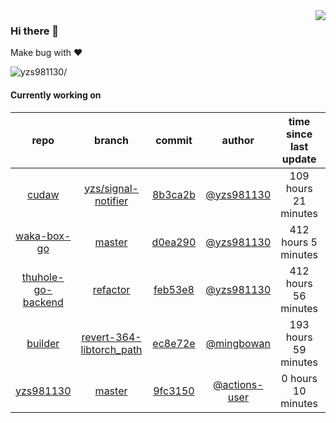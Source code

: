 <img align="right" src="https://github-readme-stats.vercel.app/api?username=yzs981130&show_icons=true&hide_title=true" />

### Hi there 👋


Make bug with ❤️

<p align="left"> <img src=https://komarev.com/ghpvc/?username=yzs981130 alt=yzs981130/> </p>


<!--
**yzs981130/yzs981130** is a ✨ _special_ ✨ repository because its `README.md` (this file) appears on your GitHub profile.

Here are some ideas to get you started:

- 🔭 I’m currently working on ...
- 🌱 I’m currently learning ...
- 👯 I’m looking to collaborate on ...
- 🤔 I’m looking for help with ...
- 💬 Ask me about ...
- 📫 How to reach me: ...
- 😄 Pronouns: ...
- ⚡ Fun fact: ...
-->

#### Currently working on


| repo | branch | commit | author | time since last update | language |
|:---:|:---:|:---:|:---:|:---:|:---:|
| [cudaw](https://github.com/yzs981130/cudaw) | [yzs/signal-notifier](https://github.com/yzs981130/cudaw/tree/yzs/signal-notifier) |[8b3ca2b](https://github.com/yzs981130/cudaw/commit/8b3ca2bb967397913f815d7c15d5dbab5b99b944) | [@yzs981130](https://github.com/yzs981130) |109 hours 21 minutes | ![](https://img.shields.io/badge/language-C-default.svg?style=flat-square)|
| [waka-box-go](https://github.com/yzs981130/waka-box-go) | [master](https://github.com/yzs981130/waka-box-go/tree/master) |[d0ea290](https://github.com/yzs981130/waka-box-go/commit/d0ea290f3637541343c64b01317f2402095c10cc) | [@yzs981130](https://github.com/yzs981130) |412 hours 5 minutes | ![](https://img.shields.io/badge/language-Go-default.svg?style=flat-square)|
| [thuhole-go-backend](https://github.com/yzs981130/thuhole-go-backend) | [refactor](https://github.com/yzs981130/thuhole-go-backend/tree/refactor) |[feb53e8](https://github.com/yzs981130/thuhole-go-backend/commit/feb53e895cd08d119afc28f4840feb40e65a954c) | [@yzs981130](https://github.com/yzs981130) |412 hours 56 minutes | ![](https://img.shields.io/badge/language-Go-default.svg?style=flat-square)|
| [builder](https://github.com/yzs981130/builder) | [revert-364-libtorch_path](https://github.com/yzs981130/builder/tree/revert-364-libtorch_path) |[ec8e72e](https://github.com/yzs981130/builder/commit/ec8e72ee3e37ebf12606fd23b18846433c06c011) | [@mingbowan](https://github.com/mingbowan) |193 hours 59 minutes | ![](https://img.shields.io/badge/language-Shell-default.svg?style=flat-square)|
| [yzs981130](https://github.com/yzs981130/yzs981130) | [master](https://github.com/yzs981130/yzs981130/tree/master) |[9fc3150](https://github.com/yzs981130/yzs981130/commit/9fc31502b78c1800cc1bd5bece75a46177e2b797) | [@actions-user](https://github.com/actions-user) |0 hours 10 minutes | ![](https://img.shields.io/badge/language-Go-default.svg?style=flat-square)|
